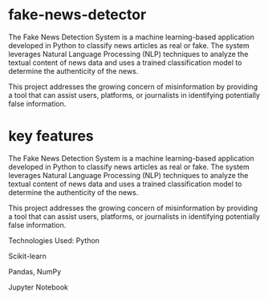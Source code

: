 # fake-news-detector
The Fake News Detection System is a machine learning-based application developed in Python to classify news articles as real or fake. The system leverages Natural Language Processing (NLP) techniques to analyze the textual content of news data and uses a trained classification model to determine the authenticity of the news.

This project addresses the growing concern of misinformation by providing a tool that can assist users, platforms, or journalists in identifying potentially false information.
# key features 
The Fake News Detection System is a machine learning-based application developed in Python to classify news articles as real or fake. The system leverages Natural Language Processing (NLP) techniques to analyze the textual content of news data and uses a trained classification model to determine the authenticity of the news.

This project addresses the growing concern of misinformation by providing a tool that can assist users, platforms, or journalists in identifying potentially false information.

Technologies Used:
Python

Scikit-learn

Pandas, NumPy

Jupyter Notebook
